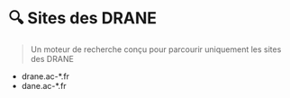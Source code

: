 # 🔍 Sites des DRANE

> Un moteur de recherche conçu pour parcourir uniquement les sites des DRANE

- drane.ac-*.fr
- dane.ac-*.fr